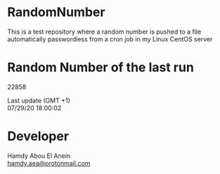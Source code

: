 # RandomNumber    
This is a test repository where a random number is pushed to a file automatically passwordless from a cron job in my Linux CentOS server    
# Random Number of the last run   
22858
      
Last update (GMT +1)    
07/29/20 18:00:02
# Developer    
Hamdy Abou El Anein   
hamdy.aea@protonmail.com
